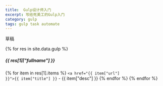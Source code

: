 ```yaml
---
title:  Gulp设计师入门
excerpt: 写给死美工的Gulp入门
category: gulp
tags: gulp task automate
---
```


草稿


{% for res in site.data.gulp %}
##### {{ res[1]["fullname"] }}
{% for item in res[1].items %}
<code><a href="{{ item["url"] }}">{{ item["title"] }}</a></code> - {{ item["desc"] }}
{% endfor %}
{% endfor %}





